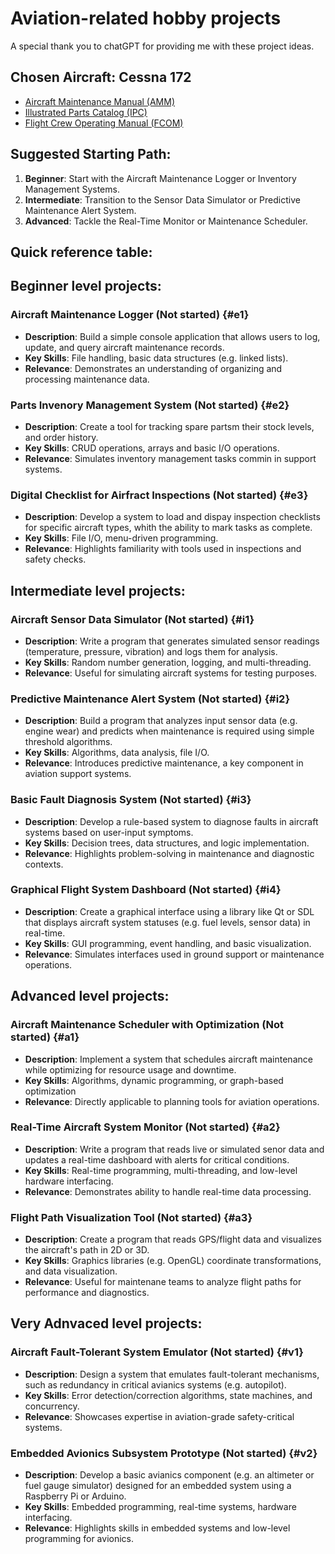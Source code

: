 # Aviation-related hobby projects

A special thank you to chatGPT for providing me with these project ideas.

## Chosen Aircraft: Cessna 172

- [Aircraft Maintenance Manual (AMM)]([https://wtruib.ru/boeing_737/amm/](https://www.ameacademy.com/pdf/cessna/Cessna_172R_1996on_MM_C172RMM.pdf))
- [Illustrated Parts Catalog (IPC)](http://www.aeroelectric.com/Reference_Docs/Cessna/cessna-maintenance-manuals/Cessna%20172%20Parts%20Catalog%20(1963-1974).pdf)
- [Flight Crew Operating Manual (FCOM)](https://nova.aero/repository/Manuals/C172/FOM%20C-172s.pdf)

## Suggested Starting Path:

1. **Beginner**: Start with the Aircraft Maintenance Logger or Inventory Management Systems.
2. **Intermediate**: Transition to the Sensor Data Simulator or Predictive Maintenance Alert System.
3. **Advanced**: Tackle the Real-Time Monitor or Maintenance Scheduler.

## Quick reference table:



## Beginner level projects:

### Aircraft Maintenance Logger (**Not started**) {#e1}

- **Description**: Build a simple console application that allows users to log, update, and query aircraft maintenance records.
- **Key Skills**: File handling, basic data structures (e.g. linked lists).
- **Relevance**: Demonstrates an understanding of organizing and processing maintenance data.

### Parts Invenory Management System (**Not started**) {#e2}

- **Description**: Create a tool for tracking spare partsm their stock levels, and order history.
- **Key Skills**: CRUD operations, arrays and basic I/O operations.
- **Relevance**: Simulates inventory management tasks commin in support systems.

### Digital Checklist for Airfract Inspections (**Not started**) {#e3}

- **Description**: Develop a system to load and dispay inspection checklists for specific aircraft types, whith the ability to mark tasks as complete.
- **Key Skills**: File I/O, menu-driven programming.
- **Relevance**: Highlights familiarity with tools used in inspections and safety checks.

## Intermediate level projects:

### Aircraft Sensor Data Simulator (**Not started**) {#i1}

- **Description**: Write a program that generates simulated sensor readings (temperature, pressure, vibration) and logs them for analysis.
- **Key Skills**: Random number generation, logging, and multi-threading.
- **Relevance**: Useful for simulating aircraft systems for testing purposes.

### Predictive Maintenance Alert System (**Not started**) {#i2}

- **Description**: Build a program that analyzes input sensor data (e.g. engine wear) and predicts when maintenance is required using simple threshold algorithms.
- **Key Skills**: Algorithms, data analysis, file I/O.
- **Relevance**: Introduces predictive maintenance, a key component in aviation support systems.

### Basic Fault Diagnosis System (**Not started**) {#i3}

- **Description**: Develop a rule-based system to diagnose faults in aircraft systems based on user-input symptoms.
- **Key Skills**: Decision trees, data structures, and logic implementation.
- **Relevance**: Highlights problem-solving in maintenance and diagnostic contexts.

### Graphical Flight System Dashboard (**Not started**) {#i4}

- **Description**: Create a graphical interface using a library like Qt or SDL that displays aircraft system statuses (e.g. fuel levels, sensor data) in real-time.
- **Key Skills**: GUI programming, event handling, and basic visualization.
- **Relevance**: Simulates interfaces used in ground support or maintenance operations.

## Advanced level projects:

### Aircraft Maintenance Scheduler with Optimization (**Not started**) {#a1}

- **Description**: Implement a system that schedules aircraft maintenance while optimizing for resource usage and downtime.
- **Key Skills**: Algorithms, dynamic programming, or graph-based optimization
- **Relevance**: Directly applicable to planning tools for aviation operations.

### Real-Time Aircraft System Monitor (**Not started**) {#a2}

- **Description**: Write a program that reads live or simulated senor data and updates a real-time dashboard with alerts for critical conditions.
- **Key Skills**: Real-time programming, multi-threading, and low-level hardware interfacing.
- **Relevance**: Demonstrates ability to handle real-time data processing.

### Flight Path Visualization Tool (**Not started**) {#a3}

- **Description**: Create a program that reads GPS/flight data and visualizes the aircraft's path in 2D or 3D.
- **Key Skills**: Graphics libraries (e.g. OpenGL) coordinate transformations, and data visualization.
- **Relevance**: Useful for maintenane teams to analyze flight paths for performance and diagnostics.

## Very Adnvaced level projects:

### Aircraft Fault-Tolerant System Emulator (**Not started**) {#v1}

- **Description**: Design a system that emulates fault-tolerant mechanisms, such as redundancy in critical avianics systems (e.g. autopilot).
- **Key Skills**: Error detection/correction algorithms, state machines, and concurrency.
- **Relevance**: Showcases expertise in aviation-grade safety-critical systems.

### Embedded Avionics Subsystem Prototype (**Not started**) {#v2}

- **Description**: Develop a basic avianics component (e.g. an altimeter or fuel gauge simulator) designed for an embedded system using a Raspberry Pi or Arduino.
- **Key Skills**: Embedded programming, real-time systems, hardware interfacing.
- **Relevance**: Highlights skills in embedded systems and low-level programming for avionics.
